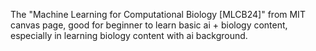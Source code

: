 The "Machine Learning for Computational Biology [MLCB24]" from MIT canvas page, good for beginner to learn basic ai + biology content, especially in learning biology content with ai background.
